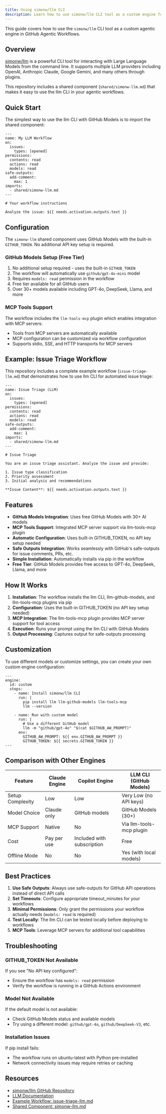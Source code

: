 ```yaml
---
title: Using simonw/llm CLI
description: Learn how to use simonw/llm CLI tool as a custom engine for GitHub Agentic Workflows.
---
```


This guide covers how to use the `simonw/llm` CLI tool as a custom agentic engine in GitHub Agentic Workflows.

## Overview

[simonw/llm](https://github.com/simonw/llm) is a powerful CLI tool for interacting with Large Language Models from the command line. It supports multiple LLM providers including OpenAI, Anthropic Claude, Google Gemini, and many others through plugins.

This repository includes a shared component (`shared/simonw-llm.md`) that makes it easy to use the llm CLI in your agentic workflows.

## Quick Start

The simplest way to use the llm CLI with GitHub Models is to import the shared component:

```aw
---
name: My LLM Workflow
on:
  issues:
    types: [opened]
permissions:
  contents: read
  actions: read
  models: read
safe-outputs:
  add-comment:
    max: 1
imports:
  - shared/simonw-llm.md
---

# Your workflow instructions

Analyze the issue: ${{ needs.activation.outputs.text }}
```

## Configuration

The `simonw-llm` shared component uses GitHub Models with the built-in `GITHUB_TOKEN`. No additional API key setup is required.

### GitHub Models Setup (Free Tier)

1. No additional setup required - uses the built-in `GITHUB_TOKEN`
2. The workflow will automatically use `github/gpt-4o-mini` model
3. Requires `models: read` permission in the workflow
4. Free tier available for all GitHub users
5. Over 30+ models available including GPT-4o, DeepSeek, Llama, and more

### MCP Tools Support

The workflow includes the `llm-tools-mcp` plugin which enables integration with MCP servers:
- Tools from MCP servers are automatically available
- MCP configuration can be customized via workflow configuration
- Supports stdio, SSE, and HTTP transports for MCP servers

## Example: Issue Triage Workflow

This repository includes a complete example workflow (`issue-triage-llm.md`) that demonstrates how to use llm CLI for automated issue triage:

```aw
---
name: Issue Triage (LLM)
on:
  issues:
    types: [opened]
permissions:
  contents: read
  actions: read
  models: read
safe-outputs:
  add-comment:
    max: 1
imports:
  - shared/simonw-llm.md
---

# Issue Triage

You are an issue triage assistant. Analyze the issue and provide:

1. Issue type classification
2. Priority assessment
3. Initial analysis and recommendations

**Issue Content**: ${{ needs.activation.outputs.text }}
```

## Features

- **GitHub Models Integration**: Uses free GitHub Models with 30+ AI models
- **MCP Tools Support**: Integrated MCP server support via llm-tools-mcp plugin
- **Automatic Configuration**: Uses built-in GITHUB_TOKEN, no API key setup needed
- **Safe Outputs Integration**: Works seamlessly with GitHub's safe-outputs for issue comments, PRs, etc.
- **Simple Installation**: Automatically installs via pip in the workflow
- **Free Tier**: GitHub Models provides free access to GPT-4o, DeepSeek, Llama, and more

## How It Works

1. **Installation**: The workflow installs the llm CLI, llm-github-models, and llm-tools-mcp plugins via pip
2. **Configuration**: Uses the built-in GITHUB_TOKEN (no API key setup needed)
3. **MCP Integration**: The llm-tools-mcp plugin provides MCP server support for tool access
4. **Execution**: Runs your prompt using the llm CLI with GitHub Models
5. **Output Processing**: Captures output for safe-outputs processing

## Customization

To use different models or customize settings, you can create your own custom engine configuration:

```aw
---
engine:
  id: custom
  steps:
    - name: Install simonw/llm CLI
      run: |
        pip install llm llm-github-models llm-tools-mcp
        llm --version
    
    - name: Run with custom model
      run: |
        # Use a different GitHub model
        llm -m "github/gpt-4o" "$(cat $GITHUB_AW_PROMPT)"
      env:
        GITHUB_AW_PROMPT: ${{ env.GITHUB_AW_PROMPT }}
        GITHUB_TOKEN: ${{ secrets.GITHUB_TOKEN }}
---
```

## Comparison with Other Engines

| Feature | Claude Engine | Copilot Engine | LLM CLI (GitHub Models) |
|---------|--------------|----------------|-------------------------|
| Setup Complexity | Low | Low | Very Low (no API keys) |
| Model Choice | Claude only | GitHub models | GitHub Models (30+) |
| MCP Support | Native | No | Via llm-tools-mcp plugin |
| Cost | Pay per use | Included with subscription | Free |
| Offline Mode | No | No | Yes (with local models) |

## Best Practices

1. **Use Safe Outputs**: Always use safe-outputs for GitHub API operations instead of direct API calls
2. **Set Timeouts**: Configure appropriate timeout_minutes for your workflows
3. **Minimal Permissions**: Only grant the permissions your workflow actually needs (`models: read` is required)
4. **Test Locally**: The llm CLI can be tested locally before deploying to workflows
5. **MCP Tools**: Leverage MCP servers for additional tool capabilities

## Troubleshooting

### GITHUB_TOKEN Not Available

If you see "No API key configured":
- Ensure the workflow has `models: read` permission
- Verify the workflow is running in a GitHub Actions environment

### Model Not Available

If the default model is not available:
- Check GitHub Models status and available models
- Try using a different model: `github/gpt-4o`, `github/DeepSeek-V3`, etc.

### Installation Issues

If pip install fails:
- The workflow runs on ubuntu-latest with Python pre-installed
- Network connectivity issues may require retries or caching

## Resources

- [simonw/llm GitHub Repository](https://github.com/simonw/llm)
- [LLM Documentation](https://llm.datasette.io/)
- [Example Workflow: issue-triage-llm.md](https://github.com/githubnext/gh-aw/blob/main/.github/workflows/issue-triage-llm.md)
- [Shared Component: simonw-llm.md](https://github.com/githubnext/gh-aw/blob/main/.github/workflows/shared/simonw-llm.md)
